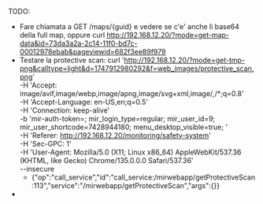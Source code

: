TODO:
- Fare chiamata a GET /maps/{guid} e vedere se c'e' anche li base64 della full map, oppure curl http://192.168.12.20/?mode=get-map-data&id=73da3a2a-2c14-11f0-bd7c-00012978ebab&pageviewid=682f3ee89f979
- Testare la protective scan: curl 'http://192.168.12.20/?mode=get-tmp-png&calltype=light&d=1747912980292&f=web_images/protective_scan.png' \
  -H 'Accept: image/avif,image/webp,image/apng,image/svg+xml,image/*,*/*;q=0.8' \
  -H 'Accept-Language: en-US,en;q=0.5' \
  -H 'Connection: keep-alive' \
  -b 'mir-auth-token=; mir_login_type=regular; mir_user_id=9; mir_user_shortcode=7428944180; menu_desktop_visible=true; ' \
  -H 'Referer: http://192.168.12.20/monitoring/safety-system' \
  -H 'Sec-GPC: 1' \
  -H 'User-Agent: Mozilla/5.0 (X11; Linux x86_64) AppleWebKit/537.36 (KHTML, like Gecko) Chrome/135.0.0.0 Safari/537.36' \
  --insecure
  + {"op":"call_service","id":"call_service:/mirwebapp/getProtectiveScan:113","service":"/mirwebapp/getProtectiveScan","args":{}}
- 
